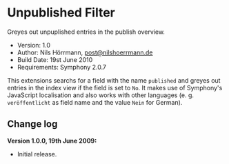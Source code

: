 # Unpublished Filter

Greyes out unpuplished entries in the publish overview.

- Version: 1.0
- Author: Nils Hörrmann, post@nilshoerrmann.de
- Build Date: 19st June 2010
- Requirements: Symphony 2.0.7

This extensions searchs for a field with the name `published` and greyes out entries in the index view if the field is set to `No`. It makes use of Symphony's JavaScript localisation and also works with other languages (e. g. `veröffentlicht` as field name and the value `Nein` for German).

## Change log

**Version 1.0.0, 19th June 2009:**

- Initial release.